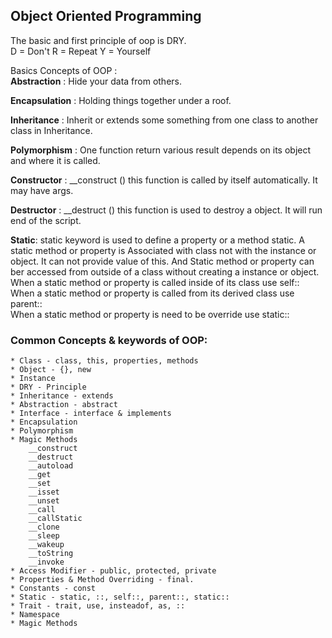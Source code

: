 ## Object Oriented Programming

The basic and first principle of oop is DRY.<br> 
D = Don't 
R = Repeat
Y = Yourself

Basics Concepts of OOP :<br> 
__Abstraction__ : Hide your data from others.

__Encapsulation__ : Holding things together under a roof.

__Inheritance__ : Inherit or extends some something from one class to another class in Inheritance.

__Polymorphism__ : One function return various result depends on its object and where it is called.

__Constructor__ : __construct () this function is called by itself automatically. It may have args.

__Destructor__ : __destruct () this function is used to destroy a object. It will run end of the script.

__Static__: static keyword is used to define a property or a method static. A static method or property is Associated with class not with the instance or object. It can not provide value of this. And Static method or property can ber accessed from outside of a class without creating a instance or object.<br>
 When a static method or property is called inside of its class  use self::<br>
 When a static method or property is called from its derived class use parent::<br> 
 When a static method or property is need to be override use static::<br>

### Common Concepts & keywords of OOP: 
    * Class - class, this, properties, methods
    * Object - {}, new
    * Instance 
    * DRY - Principle
    * Inheritance - extends
    * Abstraction - abstract
    * Interface - interface & implements
    * Encapsulation
    * Polymorphism
    * Magic Methods 
        __construct
        __destruct
        __autoload
        __get
        __set
        __isset
        __unset
        __call
        __callStatic
        __clone
        __sleep
        __wakeup
        __toString
        __invoke
    * Access Modifier - public, protected, private
    * Properties & Method Overriding - final. 
    * Constants - const
    * Static - static, ::, self::, parent::, static::
    * Trait - trait, use, insteadof, as, ::
    * Namespace
    * Magic Methods